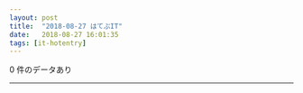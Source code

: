 ```yaml
---
layout: post
title:  "2018-08-27 はてぶIT"
date:   2018-08-27 16:01:35
tags: [it-hotentry]
---
```

0 件のデータあり

<hr>
